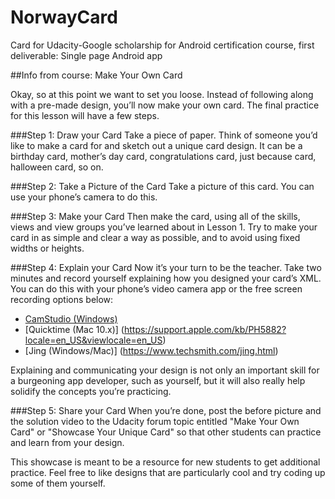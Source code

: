 # NorwayCard
Card for Udacity-Google scholarship for Android certification course, first deliverable: Single page Android app

##Info from course: Make Your Own Card

Okay, so at this point we want to set you loose. Instead of following along with a pre-made design, you’ll now make your own card. The final practice for this lesson will have a few steps.

###Step 1: Draw your Card
Take a piece of paper. Think of someone you’d like to make a card for and sketch out a unique card design. It can be a birthday card, mother’s day card, congratulations card, just because card, halloween card, so on.

###Step 2: Take a Picture of the Card
Take a picture of this card. You can use your phone’s camera to do this.

###Step 3: Make your Card
Then make the card, using all of the skills, views and view groups you’ve learned about in Lesson 1. Try to make your card in as simple and clear a way as possible, and to avoid using fixed widths or heights.

###Step 4: Explain your Card
Now it’s your turn to be the teacher. Take two minutes and record yourself explaining how you designed your card’s XML. You can do this with your phone’s video camera app or the free screen recording options below:

- <a href="http://camstudio.org/" target="_blank">CamStudio (Windows)</a>
- [Quicktime (Mac 10.x)] (https://support.apple.com/kb/PH5882?locale=en_US&viewlocale=en_US)
- [Jing (Windows/Mac)] (https://www.techsmith.com/jing.html)

Explaining and communicating your design is not only an important skill for a burgeoning app developer, such as yourself, but it will also really help solidify the concepts you’re practicing.

###Step 5: Share your Card
When you’re done, post the before picture and the solution video to the Udacity forum topic entitled "Make Your Own Card" or "Showcase Your Unique Card" so that other students can practice and learn from your design.

This showcase is meant to be a resource for new students to get additional practice. Feel free to like designs that are particularly cool and try coding up some of them yourself.
